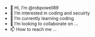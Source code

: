 - 👋 Hi, I’m @robpowell89
- 👀 I’m interested in coding and secuirty
- 🌱 I’m currently learning coding
- 💞️ I’m looking to collaborate on ...
- 📫 How to reach me ...

<!---
robpowell89/robpowell89 is a ✨ special ✨ repository because its `README.md` (this file) appears on your GitHub profile.
You can click the Preview link to take a look at your changes.
--->
